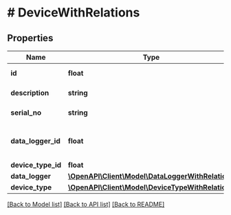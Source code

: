 # # DeviceWithRelations

## Properties

Name | Type | Description | Notes
------------ | ------------- | ------------- | -------------
**id** | **float** | Automatically generated ID | [optional] 
**description** | **string** | Device description | [optional] 
**serial_no** | **string** | Device serial number | 
**data_logger_id** | **float** | ID of DataLogger that Device belongs to | 
**device_type_id** | **float** |  | [optional] 
**data_logger** | [**\OpenAPI\Client\Model\DataLoggerWithRelations**](DataLoggerWithRelations.md) |  | [optional] 
**device_type** | [**\OpenAPI\Client\Model\DeviceTypeWithRelations**](DeviceTypeWithRelations.md) |  | [optional] 

[[Back to Model list]](../../README.md#documentation-for-models) [[Back to API list]](../../README.md#documentation-for-api-endpoints) [[Back to README]](../../README.md)


